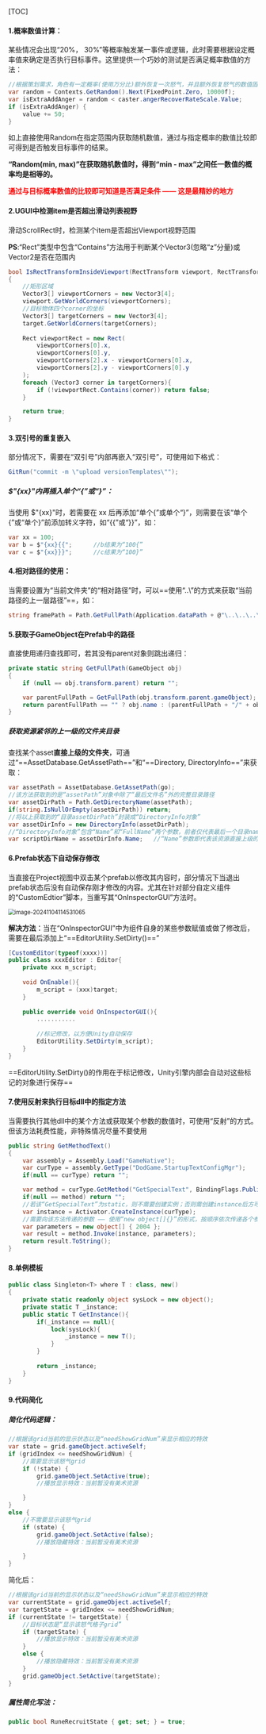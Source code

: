 [TOC]



#### 1.概率数值计算：

某些情况会出现“20%， 30%”等概率触发某一事件或逻辑，此时需要根据设定概率值来确定是否执行目标事件。这里提供一个巧妙的测试是否满足概率数值的方法：

```c#
//根据策划需求，角色有一定概率(使用万分比)额外恢复一次怒气，并且额外恢复怒气的数值固定为50点(一格怒气)
var random = Contexts.GetRandom().Next(FixedPoint.Zero, 10000f);
var isExtraAddAnger = random < caster.angerRecoverRateScale.Value;
if (isExtraAddAnger) {
	value += 50;
}
```

如上直接使用Random在指定范围内获取随机数值，通过与指定概率的数值比较即可得到是否触发目标事件的结果。

**“Random(min, max)”在获取随机数值时，得到“min - max”之间任一数值的概率均是相等的。**

**<font color=red>通过与目标概率数值的比较即可知道是否满足条件 —— 这是最精妙的地方</font>**



#### 2.UGUI中检测item是否超出滑动列表视野

滑动ScrollRect时，检测某个item是否超出Viewport视野范围

**PS**:“Rect”类型中包含“Contains”方法用于判断某个Vector3(忽略“z”分量)或Vector2是否在范围内

```c#
bool IsRectTransformInsideViewport(RectTransform viewport, RectTransform target)
{
    //矩形区域
    Vector3[] viewportCorners = new Vector3[4];
    viewport.GetWorldCorners(viewportCorners);
    //目标物体四个corner的坐标
    Vector3[] targetCorners = new Vector3[4];
    target.GetWorldCorners(targetCorners);
    
    Rect viewportRect = new Rect(
        viewportCorners[0].x,
        viewportCorners[0].y,
        viewportCorners[2].x - viewportCorners[0].x,
        viewportCorners[2].y - viewportCorners[0].y
    );
    foreach (Vector3 corner in targetCorners){
        if (!viewportRect.Contains(corner)) return false;
    }

    return true;
}
```



#### 3.双引号的重复嵌入

部分情况下，需要在“双引号”内部再嵌入“双引号”，可使用如下格式：

```c#
GitRun("commit -m \"upload versionTemplates\"");
```

##### $"{xx}"内再插入单个“{”或“}”：

当使用 $"{xx}"时，若需要在 xx 后再添加“单个{”或单个“}”，则需要在该“单个{”或“单个}”前添加转义字符，如“{{”或“}}”，如：

```c#
var xx = 100;
var b = $"{xx}{{";      //b结果为“100{” 
var c = $"{xx}}}";      //c结果为“100}”
```



#### 4.相对路径的使用：

当需要设置为“当前文件夹”的“相对路径”时，可以==使用“..\”的方式来获取“当前路径的上一层路径”==，如：

```c#
string framePath = Path.GetFullPath(Application.dataPath + @"\..\..\..\UGameFrameMM2\");
```



#### 5.获取子GameObject在Prefab中的路径

直接使用递归查找即可，若其没有parent对象则跳出递归：

```c#
private static string GetFullPath(GameObject obj)
{
    if (null == obj.transform.parent) return "";

    var parentFullPath = GetFullPath(obj.transform.parent.gameObject);
    return parentFullPath == "" ? obj.name : (parentFullPath + "/" + obj.name);
}
```



##### 获取资源紧邻的上一级的文件夹目录

查找某个asset**直接上级的文件夹**，可通过“==AssetDatabase.GetAssetPath==”和“==Directory, DirectoryInfo==”来获取：

```c#
var assetPath = AssetDatabase.GetAssetPath(go);
//该方法获取到的是“assetPath”对象中除了“最后文件名”外的完整目录路径
var assetDirPath = Path.GetDirectoryName(assetPath);
if(string.IsNullOrEmpty(assetDirPath)) return;
//将以上获取到的“目录assetDirPath”封装成“DirectoryInfo对象”
var assetDirInfo = new DirectoryInfo(assetDirPath);
//“DirectoryInfo对象”包含“Name”和“FullName”两个参数，前者仅代表最后一个目录name，后者代表完整的目录name
var scriptDirName = assetDirInfo.Name;   //“Name”参数即代表该资源直接上级的文件夹名字
```



#### 6.Prefab状态下自动保存修改

当直接在Project视图中双击某个prefab以修改其内容时，部分情况下当退出prefab状态后没有自动保存刚才修改的内容。尤其在针对部分自定义组件的“CustomEdtior”脚本，当重写其“OnInspectorGUI”方法时。

<img src="https://gitee.com/kakaix892/image-host/raw/main/Typora/image-20241104114531065.png" alt="image-20241104114531065" style="zoom:80%;" />

**解决方法**：当在“OnInspectorGUI”中为组件自身的某些参数赋值或做了修改后，需要在最后添加上“==EditorUtility.SetDirty()==”

```c#
[CustomEditor(typeof(xxxx))]
public class xxxEditor : Editor{
    private xxx m_script;
    
    void OnEnable(){
        m_script = (xxx)target;
    }
    
    public override void OnInspectorGUI(){
        ...........
            
        //标记修改，以方便Unity自动保存    
        EditorUtility.SetDirty(m_script);
    }
}


```

==EditorUtility.SetDirty()的作用在于标记修改，Unity引擎内部会自动对这些标记的对象进行保存==



#### 7.使用反射来执行目标dll中的指定方法

当需要执行其他dll中的某个方法或获取某个参数的数值时，可使用“反射”的方式。但该方法耗费性能，非特殊情况尽量不要使用

```c#
public string GetMethodText()
{
    var assembly = Assembly.Load("GameNative");
    var curType = assembly.GetType("DodGame.StartupTextConfigMgr");
    if(null == curType) return "";

    var method = curType.GetMethod("GetSpecialText", BindingFlags.Public | BindingFlags.Instance);
    if(null == method) return "";
    //若该“GetSpecialText”为static，则不需要创建实例；否则需创建instance后方可调用
    var instance = Activator.CreateInstance(curType);
    //需要向该方法传递的参数 —— 使用“new object[]{}”的形式，按顺序依次传递各个参数
    var parameters = new object[] { 2004 };
    var result = method.Invoke(instance, parameters);
    return result.ToString();
}
```



#### 8.单例模板

```c#
public class Singleton<T> where T : class, new()
{
    private static readonly object sysLock = new object();
    private static T _instance;
    public static T GetInstance(){
        if(_instance == null){
            lock(sysLock){
                _instance = new T();
            }
        }
        
        return _instance;
    }
}
```



#### 9.代码简化

##### 简化代码逻辑：

```c#
//根据该grid当前的显示状态以及“needShowGridNum”来显示相应的特效
var state = grid.gameObject.activeSelf;
if (gridIndex <= needShowGridNum) {
	//需要显示该怒气grid
	if (!state) {
		grid.gameObject.SetActive(true);
		//播放显示特效：当前暂没有美术资源

	}
}
else {
	//不需要显示该怒气grid
	if (state) {
		grid.gameObject.SetActive(false);
		//播放隐藏特效：当前暂没有美术资源

	}
}
```

简化后：

```c#
//根据该grid当前的显示状态以及“needShowGridNum”来显示相应的特效
var currentState = grid.gameObject.activeSelf;
var targetState = gridIndex <= needShowGridNum;
if (currentState != targetState) {
	//目标状态是“显示该怒气格子grid”
	if (targetState) {
		//播放显示特效：当前暂没有美术资源
	}
	else {
		//播放隐藏特效：当前暂没有美术资源
	}
	grid.gameObject.SetActive(targetState);
}
```



##### 属性简化写法：

```c#
public bool RuneRecruitState { get; set; } = true;
```











